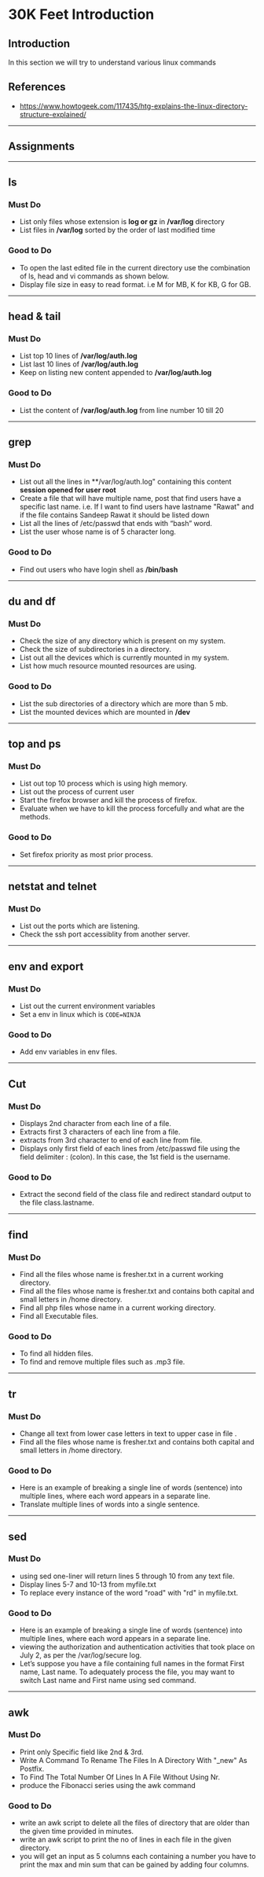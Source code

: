 # 30K Feet Introduction

## Introduction
In this section we will try to understand various linux commands

## References
* https://www.howtogeek.com/117435/htg-explains-the-linux-directory-structure-explained/
---

## Assignments

---
## ls
### Must Do
* List only files whose extension is **log or gz** in **/var/log** directory
* List files in **/var/log** sorted by the order of last modified time
### Good to Do  
* To open the last edited file in the current directory use the combination of ls, head and vi commands as shown below.  
* Display file size in easy to read format. i.e M for MB, K for KB, G for GB.  
---
## head & tail
### Must Do
* List top 10 lines of **/var/log/auth.log**
* List last 10 lines of **/var/log/auth.log**
* Keep on listing new content appended to **/var/log/auth.log**
### Good to Do
* List the content of **/var/log/auth.log** from line number 10 till 20
---
## grep
### Must Do
* List out all the lines in **/var/log/auth.log" containing this content **session opened for user root**
* Create a file that will have multiple name, post that find users have a specific last name. i.e. If I want to find users have lastname "Rawat" and if the file contains Sandeep Rawat it should be listed down
* List all the lines of /etc/passwd that ends with “bash” word.
* List the user whose name is of 5 character long.
### Good to Do
* Find out users who have login shell as **/bin/bash**
---
## du and df
### Must Do
- Check the size of any directory which is present on my system.
- Check the size of subdirectories in a directory.
- List out all the devices which is currently mounted in my system.
- List how much resource mounted resources are using.

### Good to Do
- List the sub directories of a directory which are more than 5 mb.
- List the mounted devices which are mounted in **/dev**
---
## top and ps
### Must Do
- List out top 10 process which is using high memory.
- List out the process of current user
- Start the firefox browser and kill the process of firefox.
- Evaluate when we have to kill the process forcefully and what are the methods.

### Good to Do
- Set firefox priority as most prior process.
---
## netstat and telnet
### Must Do
- List out the ports which are listening.
- Check the ssh port accessiblity from another server.
---
## env and export
### Must Do
- List out the current environment variables
- Set a env in linux which is `CODE=NINJA`

### Good to Do
- Add env variables in env files.

---
## Cut
### Must Do
- Displays 2nd character from each line of a file.
- Extracts first 3 characters of each line from a file.    
- extracts from 3rd character to end of each line from file.
- Displays only first field of each lines from /etc/passwd file using the field delimiter : (colon). In this case, the 1st field is the username.


### Good to Do
- Extract the second field of the class file and redirect standard output to the file class.lastname. 

---
## find
### Must Do
- Find all the files whose name is fresher.txt in a current working directory.
- Find all the files whose name is fresher.txt and contains both capital and small letters in /home directory.    
- Find all php files whose name in a current working directory.
- Find all Executable files.
### Good to Do
- To find all hidden files.  
- To find and remove multiple files such as .mp3 file.  


---
## tr
### Must Do
- Change all text from lower case letters in text to upper case in file .
- Find all the files whose name is fresher.txt and contains both capital and small letters in /home directory.

### Good to Do
- Here is an example of breaking a single line of words (sentence) into multiple lines, where each word appears in a separate line.
- Translate multiple lines of words into a single sentence.  

---
## sed
### Must Do
- using sed one-liner will return lines 5 through 10 from any text file.
- Display lines 5-7 and 10-13 from myfile.txt  
- To replace every instance of the word "road" with "rd" in myfile.txt.

### Good to Do
- Here is an example of breaking a single line of words (sentence) into multiple lines, where each word appears in a separate line.
- viewing the authorization and authentication activities that took place on July 2, as per the /var/log/secure log.
- Let’s suppose you have a file containing full names in the format First name, Last name. To adequately process the file, you may want to switch Last name and First name using sed command.  

---
## awk
### Must Do
- Print only Specific field like 2nd & 3rd.  
- Write A Command To Rename The Files In A Directory With "_new" As Postfix.
- To Find The Total Number Of Lines In A File Without Using Nr.  
- produce the Fibonacci series using the awk command

### Good to Do
- write an awk script to delete all the files of directory that are older than the given time provided in minutes.
- write an awk script to print the no of lines in each file in the given directory.
- you will get an input as 5 columns each containing a number you have to print the max and min sum that can be gained by adding four columns.  



